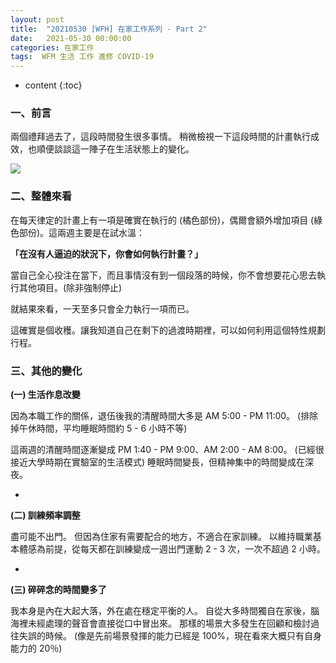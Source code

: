 ```yaml
---
layout: post
title:  "20210530 [WFH] 在家工作系列 - Part 2"
date:   2021-05-30 00:00:00
categories: 在家工作
tags:  WFM 生活 工作 進修 COVID-19
---
```



* content
{:toc}


### 一、前言

兩個禮拜過去了，這段時間發生很多事情。
稍微檢視一下這段時間的計畫執行成效，也順便談談這一陣子在生活狀態上的變化。

![](https://i.imgur.com/vSYMZD7.jpg)




### 二、整體來看

在每天律定的計畫上有一項是確實在執行的 (橘色部份)，偶爾會額外增加項目 (綠色部份)。這兩週主要是在試水溫：

**「在沒有人逼迫的狀況下，你會如何執行計畫？」**

當自己全心投注在當下，而且事情沒有到一個段落的時候，你不會想要花心思去執行其他項目。(除非強制停止)

就結果來看，一天至多只會全力執行一項而已。

這確實是個收穫。讓我知道自己在剩下的過渡時期裡，可以如何利用這個特性規劃行程。




### 三、其他的變化

**(一) 生活作息改變**

因為本職工作的關係，退伍後我的清醒時間大多是 AM 5:00 - PM 11:00。
(排除掉午休時間，平均睡眠時間約 5 - 6 小時不等)

這兩週的清醒時間逐漸變成 PM 1:40 - PM 9:00、AM 2:00 - AM 8:00。
(已經很接近大學時期在實驗室的生活模式)
睡眠時間變長，但精神集中的時間變成在深夜。

-

**(二) 訓練頻率調整**

盡可能不出門。
但因為住家有需要配合的地方，不適合在家訓練。
以維持職業基本體感為前提，從每天都在訓練變成一週出門運動 2 - 3 次，一次不超過 2 小時。

-

**(三) 碎碎念的時間變多了**

我本身是內在大起大落，外在處在穩定平衡的人。
自從大多時間獨自在家後，腦海裡未經處理的聲音會直接從口中冒出來。
那樣的場景大多發生在回顧和檢討過往失誤的時候。
(像是先前場景發揮的能力已經是 100%，現在看來大概只有自身能力的 20％)
